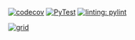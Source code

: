 [![codecov](https://codecov.io/gh/kravchenkoda/hostsmate/branch/master/graph/badge.svg)](https://codecov.io/gh/kravchenkoda/hostsmate)
[![PyTest](https://github.com/kravchenkoda/hostsmate/actions/workflows/pytest.yml/badge.svg)](https://github.com/kravchenkoda/hostsmate/actions/workflows/pytest.yml)
[![linting: pylint](https://img.shields.io/badge/linting-pylint-yellowgreen)](https://github.com/kravchenkoda/hostsmate/pylint)

[![grid](https://codecov.io/gh/kravchenkoda/hostsmate/branch/master/graphs/tree.svg)](https://codecov.io/gh/kravchenkoda/hostsmate)
